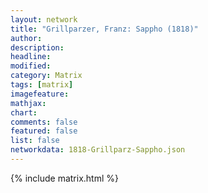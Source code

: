 ```yaml
---
layout: network
title: "Grillparzer, Franz: Sappho (1818)"
author:
description:
headline:
modified:
category: Matrix
tags: [matrix]
imagefeature: 
mathjax: 
chart: 
comments: false
featured: false
list: false
networkdata: 1818-Grillparz-Sappho.json
---
```

{% include matrix.html %}
